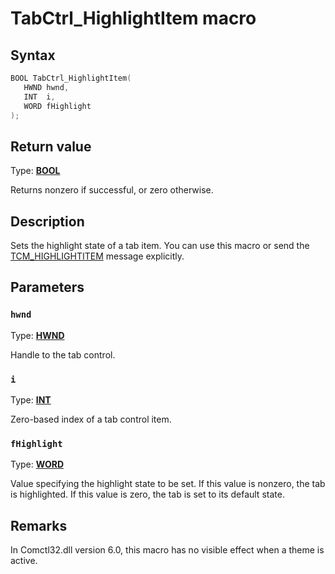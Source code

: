 # TabCtrl_HighlightItem macro

## Syntax

```cpp
BOOL TabCtrl_HighlightItem(
   HWND hwnd,
   INT  i,
   WORD fHighlight
);
```

## Return value

Type: **[BOOL](https://learn.microsoft.com/windows/desktop/winprog/windows-data-types)**

Returns nonzero if successful, or zero otherwise.

## Description

Sets the highlight state of a tab item. You can use this macro or send the [TCM_HIGHLIGHTITEM](https://learn.microsoft.com/windows/desktop/Controls/tcm-highlightitem) message explicitly.

## Parameters

### `hwnd`

Type: **[HWND](https://learn.microsoft.com/windows/desktop/WinProg/windows-data-types)**

Handle to the tab control.

### `i`

Type: **[INT](https://learn.microsoft.com/windows/desktop/WinProg/windows-data-types)**

Zero-based index of a tab control item.

### `fHighlight`

Type: **[WORD](https://learn.microsoft.com/windows/desktop/WinProg/windows-data-types)**

Value specifying the highlight state to be set. If this value is nonzero, the tab is highlighted. If this value is zero, the tab is set to its default state.

## Remarks

In Comctl32.dll version 6.0, this macro has no visible effect when a theme is active.